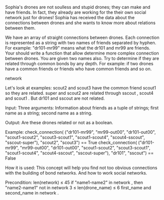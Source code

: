

Sophia's drones are not soulless and stupid drones; they can make and have friends. In fact, they already are working for the their own social network just for drones! Sophia has received the data about the connections between drones and she wants to know more about relations between them.

We have an array of straight connections between drones. Each connection is represented as a string with two names of friends separated by hyphen. For example: "dr101-mr99" means what the dr101 and mr99 are friends. Your should write a function that allow determine more complex connection between drones. You are given two names also. Try to determine if they are related through common bonds by any depth. For example: if two drones have a common friends or friends who have common friends and so on.

network

Let's look at examples:
scout2 and scout3 have the common friend scout1 so they are related. super and scout2 are related through sscout , scout4 and scout1 . But dr101 and sscout are not related.

Input: Three arguments: Information about friends as a tuple of strings; first name as a string; second name as a string.

Output: Are these drones related or not as a boolean.

Example:
check_connection(
    ("dr101-mr99", "mr99-out00", "dr101-out00", "scout1-scout2",
     "scout3-scout1", "scout1-scout4", "scout4-sscout", "sscout-super"),
    "scout2", "scout3") == True
check_connection(
    ("dr101-mr99", "mr99-out00", "dr101-out00", "scout1-scout2",
     "scout3-scout1", "scout1-scout4", "scout4-sscout", "sscout-super"),
    "dr101", "sscout") == False
    

How it is used: This concept will help you find not too obvious connections with the building of bond networks. And how to work social networks.

Precondition: len(network) ≤ 45
if "name1-name2" in network , then "name2-name1" not in network
3 ≤ len(drone_name) ≤ 6
first_name and second_name in network .
